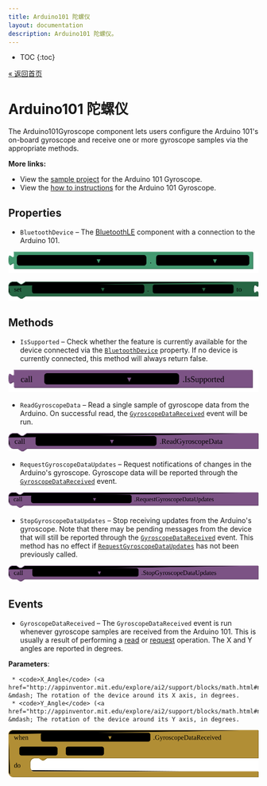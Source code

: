 ```yaml
---
title: Arduino101 陀螺仪
layout: documentation
description: Arduino101 陀螺仪。
---
```


* TOC
{:toc}

[&laquo; 返回首页](Arduino101Intro.html)

# Arduino101 陀螺仪

The Arduino101Gyroscope component lets users configure the Arduino 101's on-board gyroscope and receive one or more gyroscope samples via the appropriate methods.<br>

<strong>More links:</strong><ul><li>View the <a href='http://iot.appinventor.mit.edu/assets/samples/Arduino101Gyroscope.aia' target='_blank'>sample project</a> for the Arduino 101 Gyroscope.</li><li>View the <a href='http://iot.appinventor.mit.edu/assets/howtos/MIT_App_Inventor_IoT_Gyroscope.pdf' target='_blank'>how to instructions</a> for the Arduino 101 Gyroscope.</li></ul>

## Properties

+ <a name="BluetoothDevice"></a>`BluetoothDevice` – The <a href='http://iot.appinventor.mit.edu/#/bluetoothle/bluetoothleintro'>BluetoothLE</a> component with a connection to the Arduino 101.


![get Arduino101Gyroscope1 BluetoothDevice ](blocks/Arduino101Gyroscope.BluetoothDevice_getter.svg)


![set Arduino101Gyroscope1 BluetoothDevice  to](blocks/Arduino101Gyroscope.BluetoothDevice_setter.svg)

## Methods

+ <a name="IsSupported"></a>`IsSupported` – Check whether the feature is currently available for the device connected via the
 <a href="#BluetoothDevice"><code>BluetoothDevice</code></a> property. If no device is currently
 connected, this method will always return false.

![call Arduino101Gyroscope1 IsSupported](blocks/Arduino101Gyroscope.IsSupported.svg)

+ <a name="ReadGyroscopeData"></a>`ReadGyroscopeData` – Read a single sample of gyroscope data from the Arduino. On successful read, the
 <a href="#GyroscopeDataReceived"><code>GyroscopeDataReceived</code></a> event will be run.

![call Arduino101Gyroscope1 ReadGyroscopeData](blocks/Arduino101Gyroscope.ReadGyroscopeData.svg)

+ <a name="RequestGyroscopeDataUpdates"></a>`RequestGyroscopeDataUpdates` – Request notifications of changes in the Arduino's gyroscope. Gyroscope data will be reported
 through the <a href="#GyroscopeDataReceived"><code>GyroscopeDataReceived</code></a> event.

![call Arduino101Gyroscope1 RequestGyroscopeDataUpdates](blocks/Arduino101Gyroscope.RequestGyroscopeDataUpdates.svg)

+ <a name="StopGyroscopeDataUpdates"></a>`StopGyroscopeDataUpdates` – Stop receiving updates from the Arduino's gyroscope. Note that there may be pending messages
 from the device that will still be reported through the
 <a href="#GryoscopeDataReceived"><code>GyroscopeDataReceived</code></a> event. This method
 has no effect if <a href="#RequestGyroscopeDataUpdates"><code>RequestGyroscopeDataUpdates</code></a>
 has not been previously called.

![call Arduino101Gyroscope1 StopGyroscopeDataUpdates](blocks/Arduino101Gyroscope.StopGyroscopeDataUpdates.svg)

## Events

+ <a name="GyroscopeDataReceived"></a>`GyroscopeDataReceived` – The <code>GyroscopeDataReceived</code> event is run whenever gyroscope samples are received
 from the Arduino 101. This is usually a result of performing a
 <a href="#ReadGyroscopeData">read</a> or <a href="#RequestGyroscopeDataUpdates">request</a>
 operation. The X and Y angles are reported in degrees.

 __Parameters__:

     * <code>X_Angle</code> (<a href="http://appinventor.mit.edu/explore/ai2/support/blocks/math.html#number">_number_</a>) &mdash; The rotation of the device around its X axis, in degrees.
     * <code>Y_Angle</code> (<a href="http://appinventor.mit.edu/explore/ai2/support/blocks/math.html#number">_number_</a>) &mdash; The rotation of the device around its Y axis, in degrees.

![when Arduino101Gyroscope1 GyroscopeDataReceived X_Angle Y_Angle do](blocks/Arduino101Gyroscope.GyroscopeDataReceived.svg)


